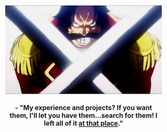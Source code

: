 <p align="center">
  <img src="./goldroger.jpg" />
</p>

<h2 align="center">
  - "My experience and projects? If you want them, I'll let you have them...search for them! I left all of it <a href="https://github.com/Mopcho?tab=repositories">at that place</a>."
</h2>

